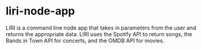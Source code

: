 # liri-node-app
LIRI is a command line node app that takes in parameters from the user and returns the appropriate data.  LIRI uses the Spotify API to return songs, the Bands in Town API for concerts, and the OMDB API for movies.
